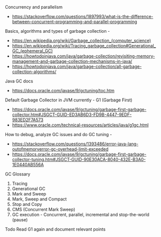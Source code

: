 Concurrency and parallelism 
- https://stackoverflow.com/questions/1897993/what-is-the-difference-between-concurrent-programming-and-parallel-programming

Basics, algorithms and types of garbage collection - 
- https://en.wikipedia.org/wiki/Garbage_collection_(computer_science)
- https://en.wikipedia.org/wiki/Tracing_garbage_collection#Generational_GC_(ephemeral_GC)
- https://howtodoinjava.com/java/garbage-collection/revisiting-memory-management-and-garbage-collection-mechanisms-in-java/
- https://howtodoinjava.com/java/garbage-collection/all-garbage-collection-algorithms/

Java GC docs
- https://docs.oracle.com/javase/9/gctuning/toc.htm


Default Garbage Collector in JVM currently - G1 (Garbage First)
- https://docs.oracle.com/javase/9/gctuning/garbage-first-garbage-collector.htm#JSGCT-GUID-ED3AB6D3-FD9B-4447-9EDF-983ED2F7A573
- https://www.oracle.com/technical-resources/articles/java/g1gc.html


How to debug, analyze GC issues and do GC tuning - 
- https://stackoverflow.com/questions/1393486/error-java-lang-outofmemoryerror-gc-overhead-limit-exceeded
- https://docs.oracle.com/javase/9/gctuning/garbage-first-garbage-collector-tuning.htm#JSGCT-GUID-90E30ACA-8040-432E-B3A0-1E0440AB556A


GC Glossary
1. Tracing
2. Generational GC
3. Mark and Sweep 
4. Mark, Sweep and Compact
5. Stop and Copy 
6. CMS (Concurrent Mark Sweep)
7. GC execution - Concurrent, parallel, incremental and stop-the-world (pause)

Todo
Read G1 again and document relevant points
